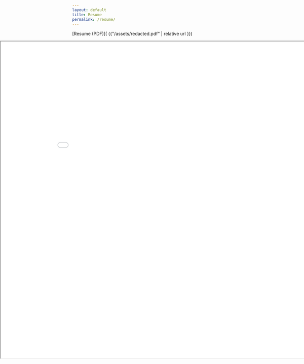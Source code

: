 ```yaml
---
layout: default
title: Resume
permalink: /resume/
---
```

[Resume (PDF)]( {{"/assets/redacted.pdf" | relative url }})

<div style="width: 100vw; margin-left: -50vw; left: 50%; position: relative;">
<iframe src="{{ '/assets/redacted.pdf' | relative_url }}" width="100%" height="1000px">
  This browser does not support PDFs. Please download the PDF to view it:
  <a href="{{ '/assets/redacted.pdf' | relative_url }}">Download PDF</a>
</iframe>
</div>
